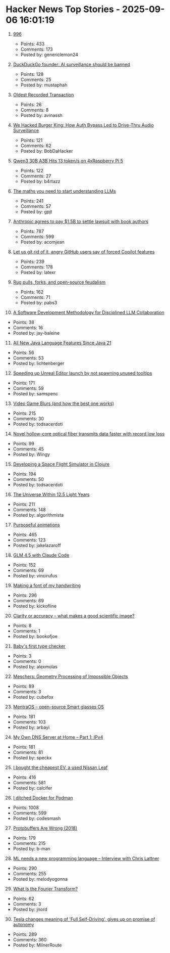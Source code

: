 # Hacker News Top Stories - 2025-09-06 16:01:19

1. [996](https://lucumr.pocoo.org/2025/9/4/996/)
   - Points: 433
   - Comments: 173
   - Posted by: genericlemon24

2. [DuckDuckGo founder: AI surveillance should be banned](https://gabrielweinberg.com/p/ai-surveillance-should-be-banned)
   - Points: 128
   - Comments: 25
   - Posted by: mustaphah

3. [Oldest Recorded Transaction](https://avi.im/blag/2025/oldest-txn/)
   - Points: 26
   - Comments: 8
   - Posted by: avinassh

4. [We Hacked Burger King: How Auth Bypass Led to Drive-Thru Audio Surveillance](https://bobdahacker.com/blog/rbi-hacked-drive-thrus/)
   - Points: 121
   - Comments: 62
   - Posted by: BobDaHacker

5. [Qwen3 30B A3B Hits 13 token/s on 4xRaspberry Pi 5](https://github.com/b4rtaz/distributed-llama/discussions/255)
   - Points: 122
   - Comments: 27
   - Posted by: b4rtazz

6. [The maths you need to start understanding LLMs](https://www.gilesthomas.com/2025/09/maths-for-llms)
   - Points: 241
   - Comments: 57
   - Posted by: gpjt

7. [Anthropic agrees to pay $1.5B to settle lawsuit with book authors](https://www.nytimes.com/2025/09/05/technology/anthropic-settlement-copyright-ai.html?unlocked_article_code=1.jk8.bTTt.Zir9wmtPaTp2&smid=url-share)
   - Points: 787
   - Comments: 599
   - Posted by: acomjean

8. [Let us git rid of it, angry GitHub users say of forced Copilot features](https://www.theregister.com/2025/09/05/github_copilot_complaints/)
   - Points: 239
   - Comments: 178
   - Posted by: latexr

9. [Rug pulls, forks, and open-source feudalism](https://lwn.net/SubscriberLink/1036465/e80ebbc4cee39bfb/)
   - Points: 162
   - Comments: 71
   - Posted by: pabs3

10. [A Software Development Methodology for Disciplined LLM Collaboration](https://github.com/Varietyz/Disciplined-AI-Software-Development)
   - Points: 38
   - Comments: 16
   - Posted by: jay-baleine

11. [All New Java Language Features Since Java 21](https://inside.java/2025/08/31/roadto25-java-language/)
   - Points: 56
   - Comments: 53
   - Posted by: lichtenberger

12. [Speeding up Unreal Editor launch by not spawning unused tooltips](https://larstofus.com/2025/09/02/speeding-up-the-unreal-editor-launch-by-not-spawning-38000-tooltips/)
   - Points: 171
   - Comments: 59
   - Posted by: samspenc

13. [Video Game Blurs (and how the best one works)](https://blog.frost.kiwi/dual-kawase/)
   - Points: 215
   - Comments: 30
   - Posted by: todsacerdoti

14. [Novel hollow-core optical fiber transmits data faster with record low loss](https://phys.org/news/2025-09-hollow-core-optical-fiber-transmits.html)
   - Points: 99
   - Comments: 45
   - Posted by: Wingy

15. [Developing a Space Flight Simulator in Clojure](https://www.wedesoft.de/software/2025/09/05/clojure-game/)
   - Points: 194
   - Comments: 50
   - Posted by: todsacerdoti

16. [The Universe Within 12.5 Light Years](http://www.atlasoftheuniverse.com/12lys.html)
   - Points: 211
   - Comments: 148
   - Posted by: algorithmista

17. [Purposeful animations](https://emilkowal.ski/ui/you-dont-need-animations)
   - Points: 465
   - Comments: 123
   - Posted by: jakelazaroff

18. [GLM 4.5 with Claude Code](https://docs.z.ai/guides/llm/glm-4.5)
   - Points: 152
   - Comments: 69
   - Posted by: vincirufus

19. [Making a font of my handwriting](https://chameth.com/making-a-font-of-my-handwriting/)
   - Points: 296
   - Comments: 69
   - Posted by: kickofline

20. [Clarity or accuracy – what makes a good scientific image?](https://www.nature.com/articles/d41586-025-02757-7)
   - Points: 8
   - Comments: 1
   - Posted by: bookofjoe

21. [Baby's first type checker](https://austinhenley.com/blog/babytypechecker.html)
   - Points: 3
   - Comments: 0
   - Posted by: alexmolas

22. [Meschers: Geometry Processing of Impossible Objects](https://anadodik.github.io/publication/meschers/)
   - Points: 89
   - Comments: 3
   - Posted by: cubefox

23. [MentraOS – open-source Smart glasses OS](https://github.com/Mentra-Community/MentraOS)
   - Points: 181
   - Comments: 103
   - Posted by: arbayi

24. [My Own DNS Server at Home – Part 1: IPv4](https://jan.wildeboer.net/2025/08/My-DNS-Part-1/)
   - Points: 181
   - Comments: 81
   - Posted by: speckx

25. [I bought the cheapest EV, a used Nissan Leaf](https://www.jeffgeerling.com/blog/2025/i-bought-cheapest-ev-used-nissan-leaf)
   - Points: 416
   - Comments: 581
   - Posted by: calcifer

26. [I ditched Docker for Podman](https://codesmash.dev/why-i-ditched-docker-for-podman-and-you-should-too)
   - Points: 1008
   - Comments: 599
   - Posted by: codesmash

27. [Protobuffers Are Wrong (2018)](https://reasonablypolymorphic.com/blog/protos-are-wrong/)
   - Points: 179
   - Comments: 215
   - Posted by: b-man

28. [ML needs a new programming language – Interview with Chris Lattner](https://signalsandthreads.com/why-ml-needs-a-new-programming-language/)
   - Points: 290
   - Comments: 255
   - Posted by: melodyogonna

29. [What Is the Fourier Transform?](https://www.quantamagazine.org/what-is-the-fourier-transform-20250903/)
   - Points: 62
   - Comments: 3
   - Posted by: jnord

30. [Tesla changes meaning of 'Full Self-Driving', gives up on promise of autonomy](https://electrek.co/2025/09/05/tesla-changes-meaning-full-self-driving-give-up-promise-autonomy/)
   - Points: 289
   - Comments: 360
   - Posted by: MilnerRoute

